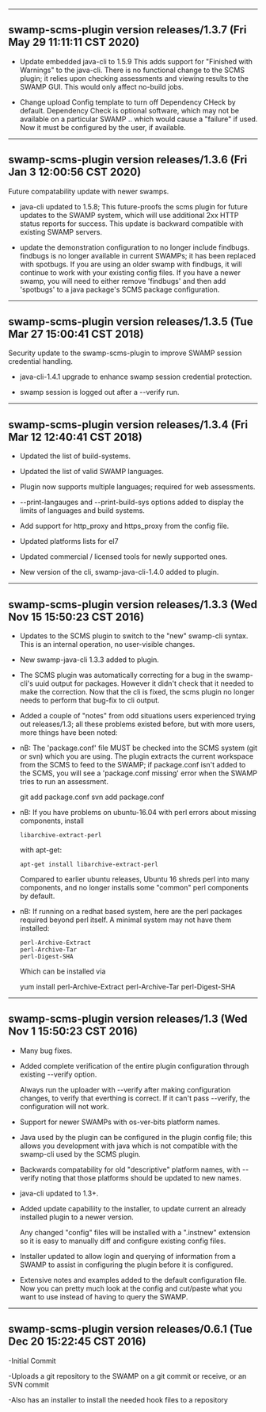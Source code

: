 ------------------------
swamp-scms-plugin version releases/1.3.7 (Fri May 29 11:11:11 CST 2020)
------------------------
- Update embedded java-cli to 1.5.9
  This adds support for "Finished with Warnings" to the java-cli.
  There is no functional change to the SCMS plugin; it relies
  upon checking assessments and viewing results to the SWAMP GUI.
  This would only affect no-build jobs.

- Change upload Config template to turn off Dependency CHeck by
  default.  Dependency Check is optional software, which may not be
  available on a particular SWAMP .. which would cause a "failure"
  if used.   Now it must be configured by the user, if available.

------------------------
swamp-scms-plugin version releases/1.3.6 (Fri Jan  3 12:00:56 CST 2020)
------------------------
Future compatability update with newer swamps.

- java-cli updated to 1.5.8;  This future-proofs the scms plugin
  for future updates to the SWAMP system, which will use
  additional 2xx HTTP status reports for success.  This update is
  backward compatible with existing SWAMP servers.

- update the demonstration configuration to no longer include
  findbugs.   findbugs is no longer available in current SWAMPs;
  it has been replaced with spotbugs.
  If you are using an older swamp with findbugs, it will continue
  to work with your existing config files.   If you have a
  newer swamp, you will need to either remove 'findbugs' and then
  add 'spotbugs' to a java package's SCMS package configuration.

------------------------
swamp-scms-plugin version releases/1.3.5 (Tue Mar 27 15:00:41 CST 2018)
------------------------
Security update to the swamp-scms-plugin to improve
SWAMP session credential handling.

- java-cli-1.4.1 upgrade to enhance swamp session credential protection.

- swamp session is logged out after a --verify run.

------------------------
swamp-scms-plugin version releases/1.3.4 (Fri Mar 12 12:40:41 CST 2018)
------------------------
- Updated the list of build-systems.

- Updated the list of valid SWAMP languages.

- Plugin now supports multiple languages; required for web assessments.

- --print-langauges and --print-build-sys options added to display the
  limits of languages and build systems.

- Add support for http_proxy and https_proxy from the config file.

- Updated platforms lists for el7

- Updated commercial / licensed tools for newly supported ones.

- New version of the cli, swamp-java-cli-1.4.0 added to plugin.

------------------------
swamp-scms-plugin version releases/1.3.3 (Wed Nov  15 15:50:23 CST 2016)
------------------------
- Updates to the SCMS plugin to switch to the "new" swamp-cli syntax.  This
  is an internal operation, no user-visible changes.

- New swamp-java-cli 1.3.3 added to plugin.

- The SCMS plugin was automatically correcting for a bug in the swamp-cli's
  uuid output for packages.
  However it didn't check that it needed to make the correction.  Now
  that the cli is fixed, the scms plugin no longer needs to perform that
  bug-fix to cli output.

- Added a couple of "notes" from odd situations users experienced
  trying out releases/1.3; all these problems existed before, but
  with more users, more things have been noted:

- nB: The 'package.conf' file MUST be checked into the SCMS system
  (git or svn) which you are using.   The plugin extracts the current
  workspace from the SCMS to feed to the SWAMP; if package.conf isn't
  added to the SCMS, you will see a 'package.conf missing' error when
  the SWAMP tries to run an assessment.

	git add package.conf
	svn add package.conf

- nB: If you have problems on ubuntu-16.04 with perl errors about missing
  components, install

	  libarchive-extract-perl

  with apt-get:

	  apt-get install libarchive-extract-perl

  Compared to earlier ubuntu releases, Ubuntu 16 shreds perl into many
  components, and no longer installs some "common" perl components
  by default.

- nB: If running on a redhat based system, here are the perl packages
  required beyond perl itself.   A minimal system may not have them
  installed:

	  perl-Archive-Extract
	  perl-Archive-Tar
	  perl-Digest-SHA

  Which can be installed via

  	yum install perl-Archive-Extract perl-Archive-Tar perl-Digest-SHA
	


------------------------
swamp-scms-plugin version releases/1.3 (Wed Nov  1 15:50:23 CST 2016)
------------------------

- Many bug fixes.

- Added complete verification of the entire plugin configuration
  through existing --verify option.

  Always run the uploader with --verify after making configuration
  changes, to verify that everthing is correct.   If it can't pass
  --verify, the configuration will not work.

- Support for newer SWAMPs with os-ver-bits platform names.

- Java used by the plugin can be configured in the plugin config file;
  this allows you development with java which is not compatible with the
  swamp-cli used by the SCMS plugin.

- Backwards compatability for old "descriptive" platform names, with
  --verify noting that those platforms should be updated to new names.

- java-cli updated to 1.3+.

- Added update capabiliity to the installer, to update current an already
  installed plugin to a newer version.

  Any changed "config" files will be installed with a ".instnew" extension
  so it is easy to manually diff and configure existing config files.

- Installer updated to allow login and querying of information from
  a SWAMP to assist in configuring the plugin before it is configured.

- Extensive notes and examples added to the default configuration file.
  Now you can pretty much look at the config and cut/paste what you
  want to use instead of having to query the SWAMP.

------------------------
swamp-scms-plugin version releases/0.6.1 (Tue Dec 20 15:22:45 CST 2016)
------------------------
-Initial Commit

-Uploads a git repository to the SWAMP on a git commit or receive, or an SVN commit

-Also has an installer to install the needed hook files to a repository
